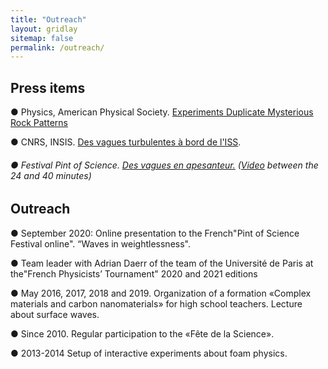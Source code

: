 ```yaml
---
title: "Outreach"
layout: gridlay
sitemap: false
permalink: /outreach/
---
```






## Press items      

 ● Physics, American Physical Society. [Experiments Duplicate Mysterious Rock Patterns](https://physics.aps.org/articles/v13/171) 



● CNRS, INSIS. [Des vagues turbulentes à bord de l'ISS](https://insis.cnrs.fr/fr/cnrsinfo/des-vagues-turbulentes-bord-de-liss).     



###### ● Festival Pint of Science. [Des vagues en apesanteur.](https://pintofscience.fr/event/atomes-aux-galaxies)  ([Video](https://www.youtube.com/watch?v=daznH73ONac) between the 24 and 40 minutes)



## Outreach

● September 2020: Online presentation to the French"Pint of Science Festival online". “Waves in weightlessness".

● Team leader with Adrian Daerr of the team of the Université de Paris at the"French Physicists’ Tournament" 2020 and  2021 editions

● May 2016, 2017, 2018 and 2019. Organization of a formation «Complex materials and carbon nanomaterials» for high school teachers. Lecture about surface waves.

● Since 2010. Regular participation to the «Fête de la Science».

● 2013-2014 Setup of interactive experiments about foam physics.

